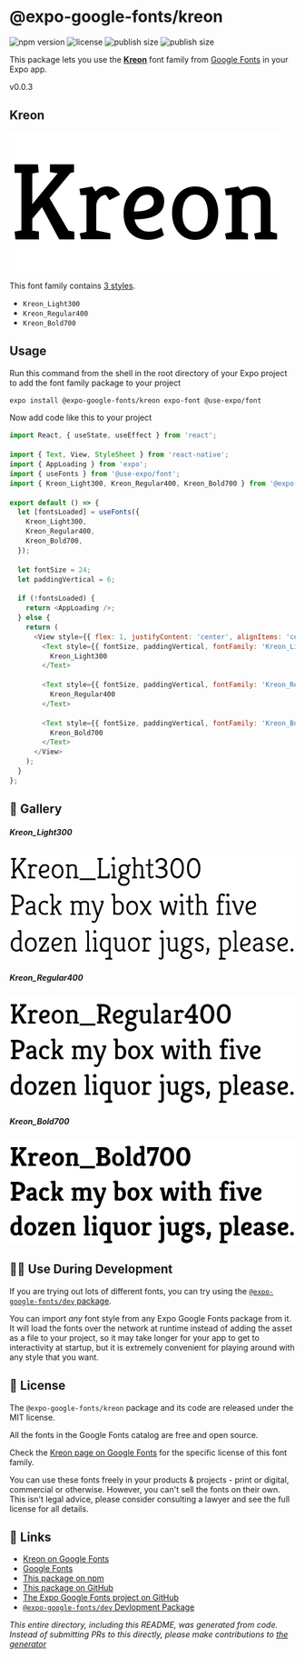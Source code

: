 # @expo-google-fonts/kreon

![npm version](https://flat.badgen.net/npm/v/@expo-google-fonts/kreon)
![license](https://flat.badgen.net/github/license/expo/google-fonts)
![publish size](https://flat.badgen.net/packagephobia/install/@expo-google-fonts/kreon)
![publish size](https://flat.badgen.net/packagephobia/publish/@expo-google-fonts/kreon)

This package lets you use the [**Kreon**](https://fonts.google.com/specimen/Kreon) font family from [Google Fonts](https://fonts.google.com/) in your Expo app.

v0.0.3

## Kreon

![Kreon](./font-family.png)

This font family contains [3 styles](#-gallery).

- `Kreon_Light300`
- `Kreon_Regular400`
- `Kreon_Bold700`

## Usage

Run this command from the shell in the root directory of your Expo project to add the font family package to your project
```sh
expo install @expo-google-fonts/kreon expo-font @use-expo/font
```

Now add code like this to your project
```js
import React, { useState, useEffect } from 'react';

import { Text, View, StyleSheet } from 'react-native';
import { AppLoading } from 'expo';
import { useFonts } from '@use-expo/font';
import { Kreon_Light300, Kreon_Regular400, Kreon_Bold700 } from '@expo-google-fonts/kreon';

export default () => {
  let [fontsLoaded] = useFonts({
    Kreon_Light300,
    Kreon_Regular400,
    Kreon_Bold700,
  });

  let fontSize = 24;
  let paddingVertical = 6;

  if (!fontsLoaded) {
    return <AppLoading />;
  } else {
    return (
      <View style={{ flex: 1, justifyContent: 'center', alignItems: 'center' }}>
        <Text style={{ fontSize, paddingVertical, fontFamily: 'Kreon_Light300' }}>
          Kreon_Light300
        </Text>

        <Text style={{ fontSize, paddingVertical, fontFamily: 'Kreon_Regular400' }}>
          Kreon_Regular400
        </Text>

        <Text style={{ fontSize, paddingVertical, fontFamily: 'Kreon_Bold700' }}>
          Kreon_Bold700
        </Text>
      </View>
    );
  }
};

```

## 🔡 Gallery

##### Kreon_Light300
![Kreon_Light300](./988fb49f563aec3452b26437e4cef99cd52bf368c5fb6c30e7b9e1419e4a3723.ttf.png)

##### Kreon_Regular400
![Kreon_Regular400](./95de76c3d8f95714fbfda4a89b6cf0b74a4285d9d0f81908cbd91c7146109d83.ttf.png)

##### Kreon_Bold700
![Kreon_Bold700](./9d9092c90a6173026afefda0a94456688b33166363b733d8d42200e68837b012.ttf.png)


## 👩‍💻 Use During Development

If you are trying out lots of different fonts, you can try using the [`@expo-google-fonts/dev` package](https://github.com/expo/google-fonts/tree/master/font-packages/dev#readme).

You can import *any* font style from any Expo Google Fonts package from it. It will load the fonts
over the network at runtime instead of adding the asset as a file to your project, so it may take longer
for your app to get to interactivity at startup, but it is extremely convenient
for playing around with any style that you want.

## 📖 License

The `@expo-google-fonts/kreon` package and its code are released under the MIT license.

All the fonts in the Google Fonts catalog are free and open source.

Check the [Kreon page on Google Fonts](https://fonts.google.com/specimen/Kreon) for the specific license of this font family.

You can use these fonts freely in your products & projects - print or digital, commercial or otherwise. However, you can't sell the fonts on their own. This isn't legal advice, please consider consulting a lawyer and see the full license for all details.

## 🔗 Links

- [Kreon on Google Fonts](https://fonts.google.com/specimen/Kreon)
- [Google Fonts](https://fonts.google.com/)
- [This package on npm](https://www.npmjs.com/package/@expo-google-fonts/kreon)
- [This package on GitHub](https://github.com/expo/google-fonts/tree/master/font-packages/kreon)
- [The Expo Google Fonts project on GitHub](https://github.com/expo/google-fonts)
- [`@expo-google-fonts/dev` Devlopment Package](https://github.com/expo/google-fonts/tree/master/font-packages/dev)


*This entire directory, including this README, was generated from code. Instead of submitting PRs to this directly, please make contributions to [the generator](https://github.com/expo/google-fonts/tree/master/packages/generator)*
